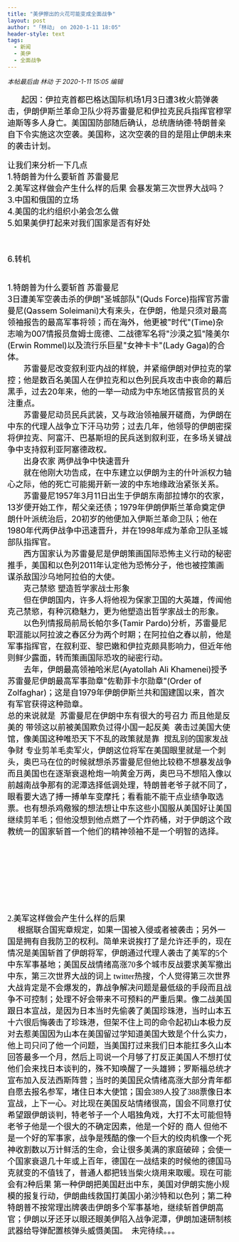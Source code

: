 ```yaml
---
title: "美伊擦出的火花可能变成全面战争"
layout: post
author: "「林动」 on 2020-1-11 18:05"
header-style: text
tags:
  - 新闻
  - 美伊
  - 全面战争
---
```


<head></head>
<body>
 <i class="pstatus"> 本帖最后由 林动 于 2020-1-11 15:05 编辑 </i>
 <br> 
 <br> &nbsp; &nbsp;
 <font color="#000"><font face="&amp;quot;"><font style="font-size:18px">&nbsp; &nbsp;起因：伊拉克首都巴格达国际机场1月3日遭3枚火箭弹袭击，伊朗伊斯兰革命卫队少将苏雷曼尼和伊拉克民兵指挥官穆罕迪斯等多人身亡。美国国防部随后确认，总统唐纳德·特朗普亲自下令实施这次空袭。美国称，这次空袭的目的是阻止伊朗未来的袭击计划。</font></font></font>
 <br> 
 <br> 
 <font color="#000"><font face="&amp;quot;"><font style="font-size:18px">让我们来分析一下几点</font></font></font>
 <br> 
 <font color="#000"><font face="&amp;quot;"><font style="font-size:18px">1.特朗普为什么要斩首</font></font></font>
 <font color="#000"><font face="&amp;quot;"><font style="font-size:18px">苏雷曼尼</font></font></font>
 <br> 
 <font color="#000"><font face="&amp;quot;"><font style="font-size:18px">2.美军这样做会产生什么样的后果 会暴发第三次世界大战吗？</font></font></font>
 <br> 
 <font color="#000"><font face="&amp;quot;"><font style="font-size:18px">3.中国和俄国的立场</font></font></font>
 <br> 
 <font color="#000"><font face="&amp;quot;"><font style="font-size:18px">4.美国的北约组织小弟会怎么做</font></font></font>
 <br> 
 <font color="#000"><font face="&amp;quot;"><font style="font-size:18px">5.如果美伊打起来对我们国家是否有好处</font></font></font>
 <font color="#000000"><font style="font-size:18px"><br> </font></font>
 <br> 
 <font color="#000000"><font style="font-size:18px"><br> </font></font>
 <br> 
 <font color="#000000"><font style="font-size:18px">6.转机<br> </font></font>
 <br> 
 <font color="#000000"><font style="font-size:18px"><br> </font></font>
 <font color="#000"><font face="&amp;quot;"><font style="font-size:18px">1.特朗普为什么要斩首</font></font></font>
 <font color="#000"><font face="&amp;quot;"><font style="font-size:18px">苏雷曼尼</font></font></font>
 <br> 
 <font color="#000"><font style="font-size:18px">3日遭美军空袭击杀的伊朗"圣城部队"(Quds Force)指挥官苏雷曼尼(Qassem Soleimani)大有来头，在伊朗，他是只须对最高领袖报告的最高军事将领；而在海外，他更被"时代"(Time)杂志喻为007情报员詹姆士庞德、二战德军名将"沙漠之狐"隆美尔(Erwin Rommel)以及流行乐巨星"女神卡卡"(Lady Gaga)的合体。</font><br> <font style="font-size:18px">　　苏雷曼尼改变叙利亚内战的样貌，并紧缩伊朗对伊拉克的掌控；他是数百名美国人在伊拉克和以色列民兵攻击中丧命的幕后黑手，过去20年来，他的一举一动成为中东地区情报官员的关注重点。</font><br> <font style="font-size:18px">　　苏雷曼尼动员民兵武装，又与政治领袖展开磋商，为伊朗在中东的代理人战争立下汗马功劳；过去几年，他领导的伊朗密探将伊拉克、阿富汗、巴基斯坦的民兵送到叙利亚，在多场关键战争中支持叙利亚阿塞德政权。</font><br> <font style="font-size:18px">　　出身农家 两伊战争中快速晋升</font><br> <font style="font-size:18px">　　就在他刚大功告成，在中东建立以伊朗为主的什叶派权力轴心之际，他的死亡可能揭开新一波的中东地缘政治紧张关系。</font><br> <font style="font-size:18px">　　苏雷曼尼1957年3月11日出生于伊朗东南部拉博尔的农家，13岁便开始工作，帮父亲还债；1979年伊朗伊斯兰革命奠定伊朗什叶派统治后，20初岁的他便加入伊斯兰革命卫队；他在1980年代两伊战争中迅速晋升，并在1998年成为革命卫队圣城部队指挥官。</font><br> <font style="font-size:18px">　　西方国家认为苏雷曼尼是伊朗策画国际恐怖主义行动的秘密推手，美国和以色列2011年认定他为恐怖分子，他也被控策画谋杀敌国沙乌地阿拉伯的大使。</font><br> <font style="font-size:18px">　　克己禁慾 塑造哲学家战士形象</font><br> <font style="font-size:18px">　　但在伊朗国内，许多人将他视为保家卫国的大英雄，传闻他克己禁慾，有种沉稳魅力，更为他塑造出哲学家战士的形象。</font><br> <font style="font-size:18px">　　以色列情报局前局长帕尔多(Tamir Pardo)分析，苏雷曼尼职涯能以阿拉波之春区分为两个时期；在阿拉伯之春以前，他是军事指挥官，在叙利亚、黎巴嫩和伊拉克颇具影响力，但近年他则鲜少露面，转而策画国际恐攻的祕密行动。</font><br> <font style="font-size:18px">　　去年，伊朗最高领袖哈米尼(Ayatollah Ali Khamenei)授予苏雷曼尼伊朗最高军事勋章"佐勒菲卡尔勋章"(Order of Zolfaghar)；这是自1979年伊朗伊斯兰共和国建国以来，首次有军官获得这种勋章。</font><br> <font style="font-size:18px">总的来说就是&nbsp;&nbsp;</font><font style="font-size:18px">苏雷曼尼在伊朗中东有很大的号召力 而且他是反美的 带领这以前被美国欺负过得小国一起反美&nbsp;&nbsp;袭击过美国大使馆，像美国这种唯恐天下不乱的政策就是靠&nbsp;&nbsp;搅乱别的国家发战争财 专业剪羊毛卖军火，伊朗这位将军在美国眼里就是一个刺头，奥巴马在位的时候就想杀</font><font style="font-size:18px">苏雷曼尼但他比较稳不想暴发战争而且美国也在逐渐衰退枪炮一响黄金万两，奥巴马不想陷入像以前越南战争那有的泥潭选择低调处理，特朗普老爷子就不同了，眼看要大选了搏一搏单车变摩托；看看能不能干点业绩争取选票。也有想杀鸡儆猴的想法想让中东这些小国服从美国好让美国继续剪羊毛；但他没想到他点燃了一个炸药桶，对于伊朗这个政教统一的国家斩首一个他们的精神领袖不是一个明智的选择。</font></font>
 <font color="#000"><font face="微软雅黑"><font style="font-size:18px"><br> </font></font></font>
 <br> 
 <font color="#000"><font face="微软雅黑"><font style="font-size:18px"><br> </font></font></font>
 <br> 
 <font color="#000"><font face="微软雅黑"><font style="font-size:18px"><br> </font></font></font>
 <br> 
 <font color="#000"><font face="微软雅黑"><font style="font-size:18px"><br> </font></font></font>
 <br> 
 <font color="#000"><font face="微软雅黑"><font style="font-size:18px"><br> </font></font></font>
 <br> 
 <font color="#000"><font face="微软雅黑"><font style="font-size:18px">2.美军这样做会产生什么样的后果</font></font></font>
 <br> 
 <font color="#000"><font face="微软雅黑"><font style="font-size:18px">&nbsp; &nbsp;&nbsp;&nbsp;根据联合国宪章规定，如果一国被入侵或者被袭击；另外一国是拥有自我防卫的权利。简单来说挨打了是允许还手的，现在情况是美国斩首了伊朗将军，伊朗通过代理人袭击了美军的5个中东军事基地；美国反战情绪高涨70多个城市反战要求美军撤出中东，第三次世界大战的词上 twitter热搜，个人觉得第三次世界大战肯定是不会爆发的，靠战争解决问题是最低级的手段而且战争不可控制；处理不好会带来不可预料的严重后果。像二战美国跟日本宣战，是因为日本当时先偷袭了美国珍珠港，当时山本五十六很后悔袭击了珍珠港，但架不住上司的命令起初山本极力反对去惹美国因为山本在美国留过学知道美国大致是个什么实力，他上司只问了他一个问题，当美国打过来我们日本能扛多久山本回答最多一个月，然后上司说一个月够了打反正美国人不想打仗他们会来找日本谈判的，殊不知唤醒了一头雄狮；罗斯福总统才宣布加入反法西斯阵营；当时的美国民众情绪高涨大部分青年都自愿去报名参军，堵住日本大使馆；国会389人投了388票像日本宣战，上下一心。对比现在美国反站情绪很高，国会不同意打仗希望跟伊朗谈判，特老爷子一个人唱独角戏，大打不太可能但特老爷子他是一个很大的不确定因素，他是一个好的 商人 但他不是一个好的军事家，战争是残酷的像一个巨大的绞肉机像一个死神收割数以万计鲜活的生命，会让很多美满的家庭破碎；会使一个国家衰退几十年或上百年，德国在一战结束的时候他的德国马克就变的不值钱了，普通人都把钱当柴火烧用来取暖。现在可能会有2种后果 第一种伊朗把美国赶出中东，美国对伊朗实施小规模的报复行动，伊朗曲线救国打美国小弟沙特和以色列；第二种特朗普不按常理出牌袭击伊朗多个军事基地，继续斩首伊朗高官；伊朗以牙还牙以眼还眼美伊陷入战争泥潭，伊朗加速研制核武器给导弹配置核弹头威慑美国。&nbsp;&nbsp;未完待续。。。</font></font></font>
 <br> 
 <font color="#000"><font style="font-size:18px"><br> </font></font>
 <br> 
 <font color="#000"><font face="&amp;quot;"><font style="font-size:18px"><br> </font></font></font>
 <br> 
 <br> 
 <br> 
 <br> 
 <br> 
 <br> 
 <br>
</body>


